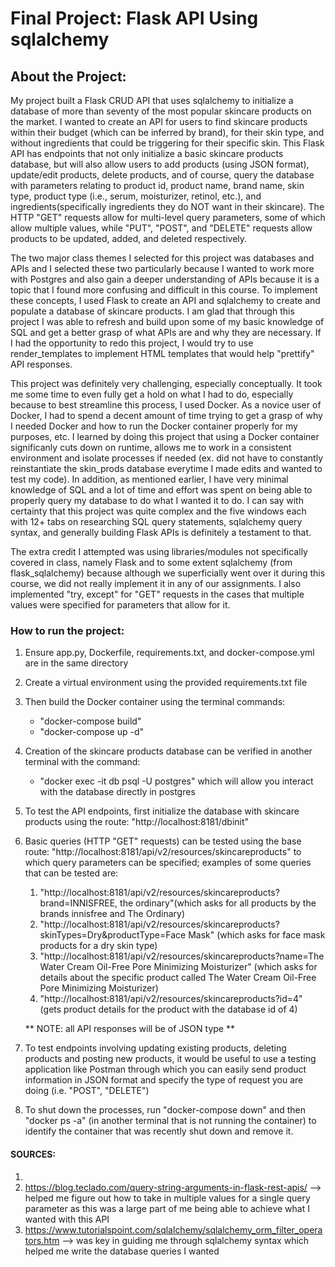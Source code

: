 # Final Project: Flask API Using sqlalchemy

## About the Project:
My project built a Flask CRUD API that uses sqlalchemy to initialize a database of more than seventy of the most popular skincare products on the market. I wanted to create an API for users to find skincare products within their budget (which can be inferred by brand), for their skin type, and without ingredients that could be triggering for their specific skin. This Flask API has endpoints that not only initialize a basic skincare products database, but will also allow users to add products (using JSON format), update/edit products, delete products, and of course, query the database with parameters relating to product id, product name, brand name, skin type, product type (i.e., serum, moisturizer, retinol, etc.), and ingredients(specifically ingredients they do NOT want in their skincare). The HTTP "GET" requests allow for multi-level query parameters, some of which allow multiple values, while "PUT", "POST", and "DELETE" requests allow products to be updated, added, and deleted respectively. 
    
The two major class themes I selected for this project was databases and APIs and I selected these two particularly because I wanted to work more with Postgres and also gain a deeper understanding of APIs because it is a topic that I found more confusing and difficult in this course. To implement these concepts, I used Flask to create an API and sqlalchemy to create and populate a database of skincare products. I am glad that through this project I was able to refresh and build upon some of my basic knowledge of SQL and get a better grasp of what APIs are and why they are necessary. If I had the opportunity to redo this project, I would try to use render_templates to implement HTML templates that would help "prettify" API responses.

This project was definitely very challenging, especially conceptually. It took me some time to even fully get a hold on what I had to do, especially because to best streamline this process, I used Docker. As a novice user of Docker, I had to spend a decent amount of time trying to get a grasp of why I needed Docker and how to run the Docker container properly for my purposes, etc. I learned by doing this project that using a Docker container significanly cuts down on runtime, allows me to work in a consistent environment and isolate processes if needed (ex. did not have to constantly reinstantiate the skin_prods database everytime I made edits and wanted to test my code). In addition, as mentioned earlier, I have very minimal knowledge of SQL and a lot of time and effort was spent on being able to properly query my database to do what I wanted it to do. I can say with certainty that this project was quite complex and the five windows each with 12+ tabs on researching SQL query statements, sqlalchemy query syntax, and generally building Flask APIs is definitely a testament to that. 

The extra credit I attempted was using libraries/modules not specifically covered in class, namely Flask and to some extent sqlalchemy (from flask_sqlalchemy) because although we superficially went over it during this course, we did not really implement it in any of our assignments. I also implemented "try, except" for "GET" requests in the cases that multiple values were specified for parameters that allow for it. 

### How to run the project:
1) Ensure app.py, Dockerfile, requirements.txt, and docker-compose.yml are in the same directory
2) Create a virtual environment using the provided requirements.txt file
3) Then build the Docker container using the terminal commands:
    - "docker-compose build"
    - "docker-compose up -d"
4) Creation of the skincare products database can be verified in another terminal with the command:
    - "docker exec -it db psql -U postgres"
    which will allow you interact with the database directly in postgres
5) To test the API endpoints, first initialize the database with skincare products using the route:
    "http://localhost:8181/dbinit"
6) Basic queries (HTTP "GET" requests) can be tested using the base route:
    "http://localhost:8181/api/v2/resources/skincareproducts"
    to which query parameters can be specified; examples of some queries that can be tested are:
     1. "http://localhost:8181/api/v2/resources/skincareproducts?brand=INNISFREE, the ordinary"(which asks for all products by the brands innisfree and The Ordinary)
     2. "http://localhost:8181/api/v2/resources/skincareproducts?skinTypes=Dry&productType=Face Mask" (which asks for face mask products for a dry skin type)
     3. "http://localhost:8181/api/v2/resources/skincareproducts?name=The Water Cream Oil-Free Pore Minimizing Moisturizer" (which asks for details about the specific product called The Water Cream Oil-Free Pore Minimizing Moisturizer)
     4. "http://localhost:8181/api/v2/resources/skincareproducts?id=4" (gets product details for the product with the database id of 4)

    ** NOTE: all API responses will be of JSON type **

7) To test endpoints involving updating existing products, deleting products and posting new products, it would be useful to use a testing application like Postman through which you can easily send product information in JSON format and specify the type of request you are doing (i.e. "POST", "DELETE")
8) To shut down the processes, run "docker-compose down" and then "docker ps -a" (in another terminal that is not running the container) to identify the container that was recently shut down and remove it.


#### SOURCES:
1) 
2) https://blog.teclado.com/query-string-arguments-in-flask-rest-apis/ --> helped me figure out how to take in multiple values for a single query parameter as this was a large part of me being able to achieve what I wanted with this API
3) https://www.tutorialspoint.com/sqlalchemy/sqlalchemy_orm_filter_operators.htm --> was key in guiding me through sqlalchemy syntax which helped me write the database queries I wanted

